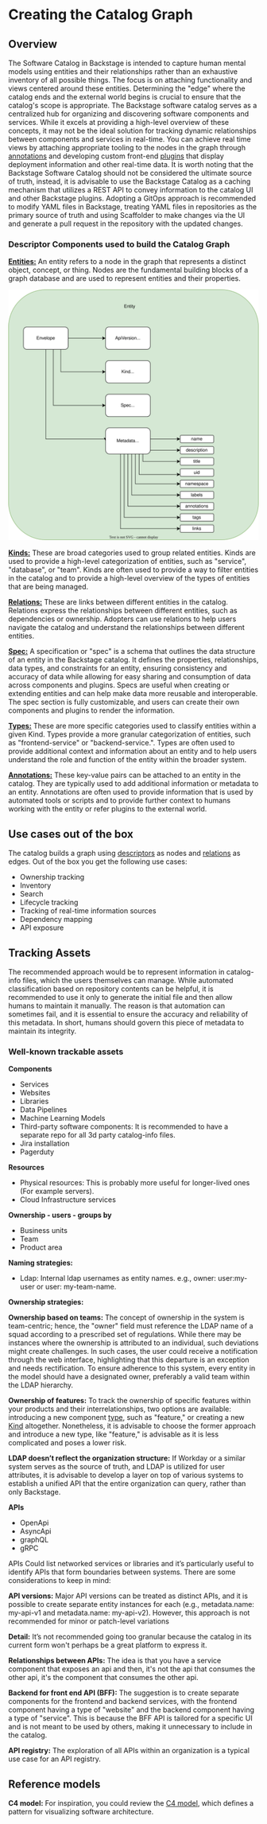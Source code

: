 # Creating the Catalog Graph

## Overview

The Software Catalog in Backstage is intended to capture human mental models using entities and their relationships rather than an exhaustive inventory of all possible things. The focus is on attaching functionality and views centered around these entities. Determining the "edge" where the catalog ends and the external world begins is crucial to ensure that the catalog's scope is appropriate.
The Backstage software catalog serves as a centralized hub for organizing and discovering software components and services. While it excels at providing a high-level overview of these concepts, it may not be the ideal solution for tracking dynamic relationships between components and services in real-time. You can achieve real time views by attaching appropriate tooling to the nodes in the graph through [annotations](https://backstage.io/docs/features/software-catalog/well-known-annotations) and developing custom front-end [plugins](http://localhost:3000/docs/plugins/) that display deployment information and other real-time data.
It is worth noting that the Backstage Software Catalog should not be considered the ultimate source of truth, instead, it is advisable to use the Backstage Catalog as a caching mechanism that utilizes a REST API to convey information to the catalog UI and other Backstage plugins. Adopting a GitOps approach is recommended to modify YAML files in Backstage, treating YAML files in repositories as the primary source of truth and using Scaffolder to make changes via the UI and generate a pull request in the repository with the updated changes.

### Descriptor Components used to build the Catalog Graph

[**Entities:**](https://backstage.io/docs/features/software-catalog/system-model) An entity refers to a node in the graph that represents a distinct object, concept, or thing. Nodes are the fundamental building blocks of a graph database and are used to represent entities and their properties.

![](../../assets/software-catalog/entity.drawio.svg)

[**Kinds:**](https://backstage.io/docs/features/software-catalog/descriptor-format#contents) These are broad categories used to group related entities. Kinds are used to provide a high-level categorization of entities, such as "service", "database", or "team". Kinds are often used to provide a way to filter entities in the catalog and to provide a high-level overview of the types of entities that are being managed.

[**Relations:**](https://backstage.io/docs/features/software-catalog/descriptor-format#common-to-all-kinds-relations) These are links between different entities in the catalog. Relations express the relationships between different entities, such as dependencies or ownership. Adopters can use relations to help users navigate the catalog and understand the relationships between different entities.

[**Spec:**](https://backstage.io/docs/features/software-catalog/descriptor-format#spec-varies) A specification or "spec" is a schema that outlines the data structure of an entity in the Backstage catalog. It defines the properties, relationships, data types, and constraints for an entity, ensuring consistency and accuracy of data while allowing for easy sharing and consumption of data across components and plugins. Specs are useful when creating or extending entities and can help make data more reusable and interoperable. The spec section is fully customizable, and users can create their own components and plugins to render the information.

[**Types:**](https://backstage.io/docs/features/software-catalog/system-model#type) These are more specific categories used to classify entities within a given Kind. Types provide a more granular categorization of entities, such as "frontend-service" or "backend-service.". Types are often used to provide additional context and information about an entity and to help users understand the role and function of the entity within the broader system.

[**Annotations:**](https://backstage.io/docs/features/software-catalog/well-known-annotations) These key-value pairs can be attached to an entity in the catalog. They are typically used to add additional information or metadata to an entity. Annotations are often used to provide information that is used by automated tools or scripts and to provide further context to humans working with the entity or refer plugins to the external world.

## Use cases out of the box

The catalog builds a graph using [descriptors](https://backstage.io/docs/features/software-catalog/descriptor-format) as nodes and [relations](https://backstage.io/docs/features/software-catalog/descriptor-format#common-to-all-kinds-relations) as edges. Out of the box you get the following use cases:

- Ownership tracking
- Inventory
- Search
- Lifecycle tracking
- Tracking of real-time information sources
- Dependency mapping
- API exposure

## Tracking Assets

The recommended approach would be to represent information in catalog-info files, which the users themselves can manage. While automated classification based on repository contents can be helpful, it is recommended to use it only to generate the initial file and then allow humans to maintain it manually. The reason is that automation can sometimes fail, and it is essential to ensure the accuracy and reliability of this metadata. In short, humans should govern this piece of metadata to maintain its integrity.

### Well-known trackable assets

**Components**

- Services
- Websites
- Libraries
- Data Pipelines
- Machine Learning Models
- Third-party software components: It is recommended to have a separate repo for all 3d party catalog-info files.
- Jira installation
- Pagerduty

**Resources**

- Physical resources: This is probably more useful for longer-lived ones (For example servers).
- Cloud Infrastructure services

**Ownership - users - groups by**

- Business units
- Team
- Product area

**Naming strategies:**

- Ldap: Internal ldap usernames as entity names. e.g., owner: user:my-user or user: my-team-name.

**Ownership strategies:**

**Ownership based on teams:** The concept of ownership in the system is team-centric; hence, the "owner" field must reference the LDAP name of a squad according to a prescribed set of regulations. While there may be instances where the ownership is attributed to an individual, such deviations might create challenges. In such cases, the user could receive a notification through the web interface, highlighting that this departure is an exception and needs rectification. To ensure adherence to this system, every entity in the model should have a designated owner, preferably a valid team within the LDAP hierarchy.

**Ownership of features:** To track the ownership of specific features within your products and their interrelationships, two options are available: introducing a new component [type](https://backstage.io/docs/features/software-catalog/system-model/#type), such as "feature," or creating a new [Kind](https://backstage.io/docs/features/software-catalog/descriptor-format/#contents) altogether. Nonetheless, it is advisable to choose the former approach and introduce a new type, like "feature," is advisable as it is less complicated and poses a lower risk.

**LDAP doesn’t reflect the organization structure:** If Workday or a similar system serves as the source of truth, and LDAP is utilized for user attributes, it is advisable to develop a layer on top of various systems to establish a unified API that the entire organization can query, rather than only Backstage.

**APIs**

- OpenApi
- AsyncApi
- graphQL
- gRPC

APIs Could list networked services or libraries and it’s particularly useful to identify APIs that form boundaries between systems. There are some considerations to keep in mind:

**API versions:** Major API versions can be treated as distinct APIs, and it is possible to create separate entity instances for each (e.g., metadata.name: my-api-v1 and metadata.name: my-api-v2). However, this approach is not recommended for minor or patch-level variations

**Detail:** It’s not recommended going too granular because the catalog in its current form won't perhaps be a great platform to express it.

**Relationships between APIs:** The idea is that you have a service component that exposes an api and then, it's not the api that consumes the other api, it's the component that consumes the other api.

**Backend for front end API (BFF):** The suggestion is to create separate components for the frontend and backend services, with the frontend component having a type of "website" and the backend component having a type of "service". This is because the BFF API is tailored for a specific UI and is not meant to be used by others, making it unnecessary to include in the catalog.

**API registry:** The exploration of all APIs within an organization is a typical use case for an API registry.

## Reference models

**C4 model:** For inspiration, you could review the [C4 model](https://c4model.com/), which defines a pattern for visualizing software architecture.
